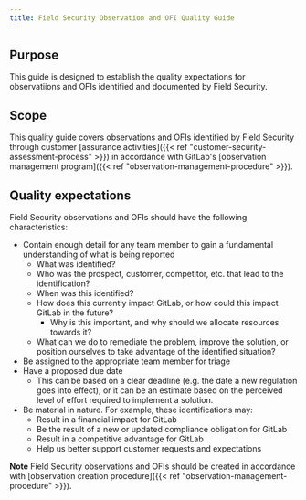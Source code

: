 ```yaml
---
title: Field Security Observation and OFI Quality Guide
---
```


## Purpose

This guide is designed to establish the quality expectations for observatiions and OFIs identified and documented by Field Security.

## Scope

This quality guide covers observations and OFIs identified by Field Security through customer [assurance activities]({{< ref "customer-security-assessment-process" >}}) in accordance with GitLab's [observation management program]({{< ref "observation-management-procedure" >}}).

## Quality expectations

Field Security observations and OFIs should have the following characteristics:

- Contain enough detail for any team member to gain a fundamental understanding of what is being reported
    - What was identified?
    - Who was the prospect, customer, competitor, etc. that lead to the identification?
    - When was this identified?
    - How does this currently impact GitLab, or how could this impact GitLab in the future?
        - Why is this important, and why should we allocate resources towards it?
    - What can we do to remediate the problem, improve the solution, or position ourselves to take advantage of the identified situation?
- Be assigned to the appropriate team member for triage
- Have a proposed due date
    - This can be based on a clear deadline (e.g. the date a new regulation goes into effect), or it can be an estimate based on the perceived level of effort required to implement a solution.
- Be material in nature. For example, these identifications may:
    - Result in a financial impact for GitLab
    - Be the result of a new or updated compliance obligation for GitLab
    - Result in a competitive advantage for GitLab
    - Help us better support customer requests and expectations


**Note** Field Security observations and OFIs should be created in accordance with [observation creation procedure]({{< ref "observation-management-procedure" >}}).



